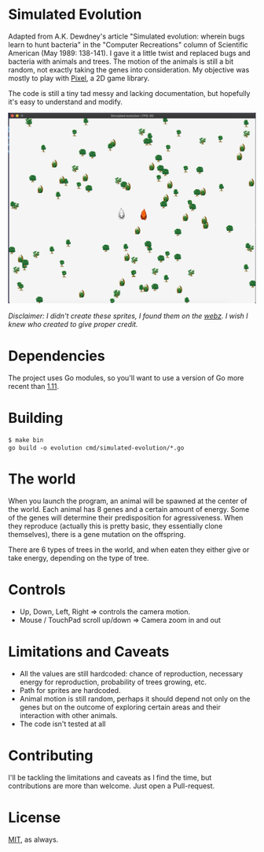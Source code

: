# Simulated Evolution

Adapted from A.K. Dewdney's article "Simulated evolution: wherein bugs learn to hunt bacteria" in the "Computer Recreations" column of Scientific American (May 1989: 138-141). I gave it a little twist and replaced bugs and bacteria with animals and trees. The motion of the animals is still a bit random, not exactly taking the genes into consideration. My objective was mostly to play with [Pixel](github.com/faiface/pixel), a 2D game library.

The code is still a tiny tad messy and lacking documentation, but hopefully it's easy to understand and modify.

<p align="center">
  <img src="https://raw.githubusercontent.com/csixteen/simulated-evolution/master/screenshots/simulated-evolution.png" />
</p>

*Disclaimer: I didn't create these sprites, I found them on the [webz](https://i.imgur.com/ij2dbGa.png). I wish I knew who created to give proper credit.*

# Dependencies

The project uses Go modules, so you'll want to use a version of Go more recent than [1.11](https://blog.golang.org/using-go-modules).

# Building

```
$ make bin
go build -o evolution cmd/simulated-evolution/*.go
```

# The world

When you launch the program, an animal will be spawned at the center of the world. Each animal has 8 genes and a certain amount of energy. Some of the genes will determine their predisposition for agressiveness. When they reproduce (actually this is pretty basic, they essentially clone themselves), there is a gene mutation on the offspring.

There are 6 types of trees in the world, and when eaten they either give or take energy, depending on the type of tree.

# Controls

- Up, Down, Left, Right => controls the camera motion.
- Mouse / TouchPad scroll up/down => Camera zoom in and out

# Limitations and Caveats

- All the values are still hardcoded: chance of reproduction, necessary energy for reproduction, probability of trees growing, etc.
- Path for sprites are hardcoded.
- Animal motion is still random, perhaps it should depend not only on the genes but on the outcome of exploring certain areas and their interaction with other animals.
- The code isn't tested at all

# Contributing

I'll be tackling the limitations and caveats as I find the time, but contributions are more than welcome. Just open a Pull-request.

# License

[MIT](https://github.com/csixteen/simulated-evolution/blob/master/LICENSE), as always.
